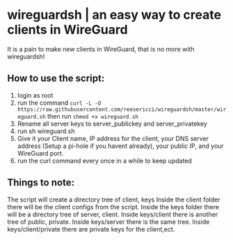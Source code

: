 # wireguardsh | an easy way to create clients in WireGuard

It is a pain to make new clients in WireGuard, that is no more with wireguardsh!

## How to use the script:

1. login as root
2. run the command `curl -L -O https://raw.githubusercontent.com/reesericci/wireguardsh/master/wireguard.sh` then run `chmod +x wireguard.sh`
3. Rename all server keys to server_publickey and server_privatekey
3. run sh wireguard.sh
4. Give it your Client name, IP address for the client, your DNS server address (Setup a pi-hole if you havent already), your public IP, and your WireGuard port.
5. run the curl command every once in a while to keep updated
## Things to note:
The script will create a directory tree of client, keys
Inside the client folder there will be the client configs from the script.
Inside the keys folder there will be a directory tree of server, client.
Inside keys/client there is another tree of public, private.
Inside keys/server there is the same tree.
Inside keys/client/private there are private keys for the client,ect.
